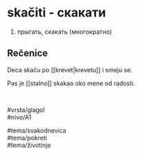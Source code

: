 # skačiti - скакати

1. прыгать, скакать (многократно)

## Rečenice

Deca skaču po [[krevet|krevetu]] i smeju se.

Pas je [[stalno]] skakao oko mene od radosti.

<br>

#vrsta/glagol  
#nivo/A1  

#tema/svakodnevica  
#tema/pokreti  
#tema/životinje  
